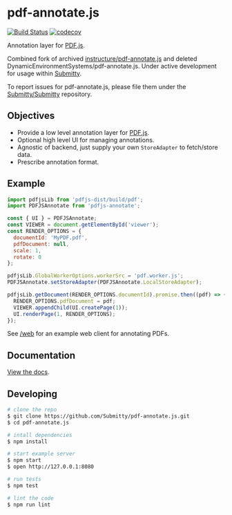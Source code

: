 # pdf-annotate.js

[![Build Status](https://github.com/Submitty/pdf-annotate.js/workflows/Test/badge.svg?branch=master&event=push)](https://github.com/Submitty/pdf-annotate.js/actions?query=workflow%3ATest+event%3Apush+branch%3Amaster)
[![codecov](https://codecov.io/gh/Submitty/pdf-annotate.js/branch/master/graph/badge.svg)](https://codecov.io/gh/Submitty/pdf-annotate.js)

Annotation layer for [PDF.js](https://github.com/mozilla/pdf.js).

Combined fork of archived [instructure/pdf-annotate.js](https://github.com/instructure/pdf-annotate.js/) and deleted DynamicEnvironmentSystems/pdf-annotate.js. Under active development for usage within [Submitty](https://github.com/Submitty/Submitty).

To report issues for pdf-annotate.js, please file them under the [Submitty/Submitty](https://github.com/Submitty/Submitty) repository.

## Objectives

- Provide a low level annotation layer for [PDF.js](https://github.com/mozilla/pdf.js).
- Optional high level UI for managing annotations.
- Agnostic of backend, just supply your own `StoreAdapter` to fetch/store data.
- Prescribe annotation format.

## Example

```js
import pdfjsLib from 'pdfjs-dist/build/pdf';
import PDFJSAnnotate from 'pdfjs-annotate';

const { UI } = PDFJSAnnotate;
const VIEWER = document.getElementById('viewer');
const RENDER_OPTIONS = {
  documentId: 'MyPDF.pdf',
  pdfDocument: null,
  scale: 1,
  rotate: 0
};

pdfjsLib.GlobalWorkerOptions.workerSrc = 'pdf.worker.js';
PDFJSAnnotate.setStoreAdapter(PDFJSAnnotate.LocalStoreAdapter);

pdfjsLib.getDocument(RENDER_OPTIONS.documentId).promise.then((pdf) => {
  RENDER_OPTIONS.pdfDocument = pdf;
  VIEWER.appendChild(UI.createPage(1));
  UI.renderPage(1, RENDER_OPTIONS);
});
```

See [/web](https://github.com/Submitty/pdf-annotate.js/tree/master/web) for an example web client for annotating PDFs.

## Documentation

[View the docs](https://github.com/Submitty/pdf-annotate.js/tree/master/docs).

## Developing

```bash
# clone the repo
$ git clone https://github.com/Submitty/pdf-annotate.js.git
$ cd pdf-annotate.js

# intall dependencies
$ npm install

# start example server
$ npm start
$ open http://127.0.0.1:8080

# run tests
$ npm test

# lint the code
$ npm run lint
```
